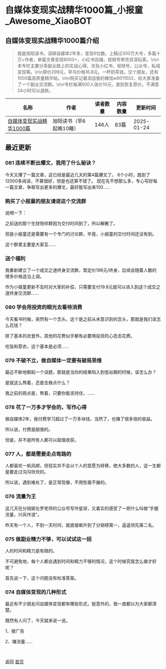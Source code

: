# 自媒体变现实战精华1000篇_小报童_Awesome_XiaoBOT

## 自媒体变现实战精华1000篇介绍
> 我是旭阳读书，深耕自媒体2年多，变现6位数。上稿过300万大号，多篇十万+作者，单篇文章变现8000+，小红书店铺，视频号带货资深玩家。\n\n本专栏主要分享副业路上的实战心得，涉及小红书，视频号，公众号，私域变现等。\n\n原价299元，早鸟价格16.8元。一杯奶茶钱，交个朋友，还有1000篇高质量精华帖。\n\n购买记着添加我的微信w8011502，给大家准备了一个副业交流群。\n\n专栏每满500人涨价10元，直到恢复原价。不满意24小时可以退款。  
  


|名称|作者|读者数量|内容数量|更新时间|
|---|---|---|---|---|
|[自媒体变现实战精华1000篇](https://xiaobot.net/p/w8011502?refer=0b133df9-27dc-423b-8101-639049001c13)|旭阳读书（早6起晚10睡）|146人|83篇|2025-01-24|

## 最近更新
### 081 连续不断出爆文，我用了什么秘诀？

今天又爆了一篇文章，这已经是最近几天的第4篇爆文了。 6个小时，跑到了12000多阅读，不算很好，但是也还算不错了。
现在先不想那么多，专心写好每一篇文章，争取写出更多的爆文，最好能写出来100......

### 购买了小报童的朋友请进这个交流群

说明一下：

之前送的那个生财陪伴群因为交付时间到了，所以解散了。

但是小报童还是需要有一个专门的讨论群，毕竟，小报童的交付时间还没有到。

这个群里主要是大家互......

### 送个福利

我重新建立了一个成交之道终身交流群，暂定价198元/终身，后续会随着人数的增多价格适当上调。

作为小报童更新不及时对大家的补偿，只需要支付19.8元就可以进入到这个成交之道终身交流群......

### 080 学会用投资的眼光去看待消费

今天看书时候，突然有一个念头，这个是之前从未意识到的念头，那就是我们该怎么花钱？

除了基本的衣食外，其他的花费似乎都有必要用投资的心态去花费。

吃饭和穿衣，这个基本是必须......

### 079 不破不立，做自媒体一定要有破局思维

最近不断地聊起一个话题，那就是当你的结果陷入到低谷期的时候，该怎么办？

是就这么熬着，还是去做点什么？

我之前的观点是，熬着，只要你能坚持住，......

### 078 花了一万多才学会的，写作心得

做自媒体2年，我付费学习超过了一万多块钱，当然了，也赚了很多倍的收益。

所以说，付费是超值的。

但是，并不是所有人都可以超值收获。

### 077 人，都是需要走点弯路的

人都喜欢一帆风顺，但现实并不会以个人的意愿为转移，绝大多数的人，这一生都是要走过沟沟坎坎的。

所以说，遇到难处了，是正常现像，不用愁眉不展的。

### 076 流量为王

这几天在分销粥左罗老师的公众号写作星球，又着实的感受了一把什么叫做“手握流量，兴风作浪”。

昨天有一个人，不到一天时间，就直接飙升到了分销榜第一，遥遥领先第二名。

### 075 做副业精力不够，可以试试这一招

人的时间和精力是有限的。

不可避免地，每个人都会遇到时间和精力不够的情况，这个时候究竟怎么做才好呢？

首先说一下，这个问题没有标准答案。

### 074 自媒体变现的几种形式

最近有不少朋友问自媒体变现都有哪些形式，挺意外的，我一直都以为大家都清楚。

既然有人问了，今天就来说一说。

1、接广告

2、赚流量......


<a href="https://github.com/Reno9527/awesome-xiaobot" style="color: white; text-decoration: none;">awesome-xiaobot</a>

返回 [首页](../README.md)
